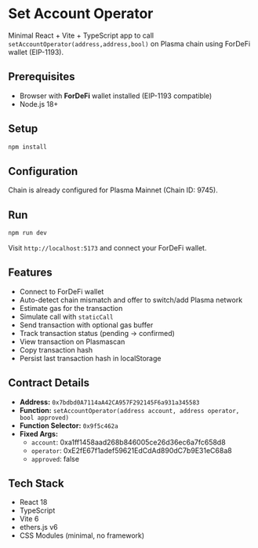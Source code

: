 # Set Account Operator

Minimal React + Vite + TypeScript app to call `setAccountOperator(address,address,bool)` on Plasma chain using ForDeFi wallet (EIP-1193).

## Prerequisites

- Browser with **ForDeFi** wallet installed (EIP-1193 compatible)
- Node.js 18+

## Setup

```bash
npm install
```

## Configuration

Chain is already configured for Plasma Mainnet (Chain ID: 9745).

## Run

```bash
npm run dev
```

Visit `http://localhost:5173` and connect your ForDeFi wallet.

## Features

- Connect to ForDeFi wallet
- Auto-detect chain mismatch and offer to switch/add Plasma network
- Estimate gas for the transaction
- Simulate call with `staticCall`
- Send transaction with optional gas buffer
- Track transaction status (pending → confirmed)
- View transaction on Plasmascan
- Copy transaction hash
- Persist last transaction hash in localStorage

## Contract Details

- **Address:** `0x7bdbd0A7114aA42CA957F292145F6a931a345583`
- **Function:** `setAccountOperator(address account, address operator, bool approved)`
- **Function Selector:** `0x9f5c462a`
- **Fixed Args:**
  - `account`: 0xa1ff1458aad268b846005ce26d36ec6a7fc658d8
  - `operator`: 0xE2fE67f1adef59621EdCdAd890dC7b9E31eC68a8
  - `approved`: false

## Tech Stack

- React 18
- TypeScript
- Vite 6
- ethers.js v6
- CSS Modules (minimal, no framework)
